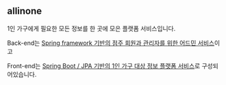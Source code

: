 ## allinone 

1인 가구에게 필요한 모든 정보를 한 곳에 모은 플랫폼 서비스입니다.

Back-end는 [Spring framework 기반의 점주 회원과 관리자를 위한 어드민 서비스](https://github.com/allinone2021/allinone-project/tree/main/src-admin/main)이고

Front-end는 [Spring Boot / JPA 기반의 1인 가구 대상 정보 플랫폼 서비스](https://github.com/allinone2021/allinone-project/tree/main/src-user)로 구성되어있습니다. 




